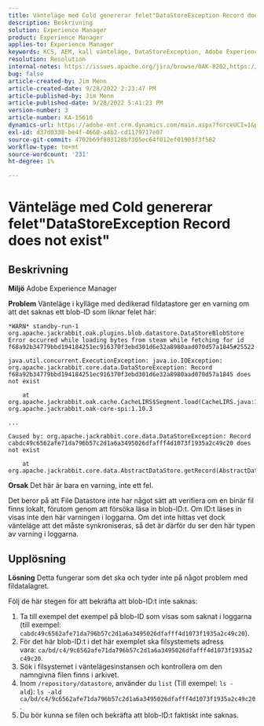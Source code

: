```yaml
---
title: Vänteläge med Cold genererar felet"DataStoreException Record does not exist"
description: Beskrivning
solution: Experience Manager
product: Experience Manager
applies-to: Experience Manager
keywords: KCS, AEM, kall vänteläge, DataStoreException, Adobe Experience Manager, posten finns inte, fel, varning, varning
resolution: Resolution
internal-notes: https://issues.apache.org/jira/browse/OAK-8202,https://jira.corp.adobe.com/browse/GRANITE-11668
bug: false
article-created-by: Jim Menn
article-created-date: 9/28/2022 2:23:47 PM
article-published-by: Jim Menn
article-published-date: 9/28/2022 5:41:23 PM
version-number: 3
article-number: KA-15610
dynamics-url: https://adobe-ent.crm.dynamics.com/main.aspx?forceUCI=1&pagetype=entityrecord&etn=knowledgearticle&id=5e521024-393f-ed11-9db1-0022480866ad
exl-id: d37d0338-be4f-4660-a4b2-cd1179717e07
source-git-commit: 4702b69f883128bf305ec64f012ef01903f3f582
workflow-type: tm+mt
source-wordcount: '231'
ht-degree: 1%

---
```


# Vänteläge med Cold genererar felet&quot;DataStoreException Record does not exist&quot;

## Beskrivning


<b>Miljö</b>
Adobe Experience Manager

<b>Problem</b>
Vänteläge i kylläge med dedikerad fildatastore ger en varning om att det saknas ett blob-ID som liknar felet här:


```
*WARN* standby-run-1 org.apache.jackrabbit.oak.plugins.blob.datastore.DataStoreBlobStore Error occurred while loading bytes from steam while fetching for id f68a92b34779bbd194184251ec916370f3ebd301d6e32a8980aad070d57a1845#25522

java.util.concurrent.ExecutionException: java.io.IOException: org.apache.jackrabbit.core.data.DataStoreException: Record f68a92b34779bbd194184251ec916370f3ebd301d6e32a8980aad070d57a1845 does not exist

    at org.apache.jackrabbit.oak.cache.CacheLIRS$Segment.load(CacheLIRS.java:1017) org.apache.jackrabbit.oak-core-spi:1.10.3

...

Caused by: org.apache.jackrabbit.core.data.DataStoreException: Record cabdc49c6562afe71da796b57c2d1a6a3495026dfafff4d1073f1935a2c49c20 does not exist

    at org.apache.jackrabbit.core.data.AbstractDataStore.getRecord(AbstractDataStore.java:59)
```


<b>Orsak</b>
Det här är bara en varning, inte ett fel.

Det beror på att File Datastore inte har något sätt att verifiera om en binär fil finns lokalt, förutom genom att försöka läsa in blob-ID:t.
Om ID:t läses in visas inte den här varningen i loggarna.
Om det inte hittas vet dock vänteläge att det måste synkroniseras, så det är därför du ser den här typen av varning i loggarna.


## Upplösning


<b>Lösning</b>
Detta fungerar som det ska och tyder inte på något problem med fildatalagret.

Följ de här stegen för att bekräfta att blob-ID:t inte saknas:

1. Ta till exempel det exempel på blob-ID som visas som saknat i loggarna (till exempel: `cabdc49c6562afe71da796b57c2d1a6a3495026dfafff4d1073f1935a2c49c20`).
2. För det här blob-ID:t i det här exemplet ska filsystemets adress vara: `ca/bd/c4/9c6562afe71da796b57c2d1a6a3495026dfafff4d1073f1935a2c49c20`.
3. Sök i filsystemet i väntelägesinstansen och kontrollera om den namngivna filen finns i arkivet.
4. Inom `/repository/datastore`, använder du `list` (Till exempel: `ls -ald`): `ls -ald ca/bd/c4/9c6562afe71da796b57c2d1a6a3495026dfafff4d1073f1935a2c49c20`.
5. Du bör kunna se filen och bekräfta att blob-ID:t faktiskt inte saknas.
